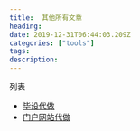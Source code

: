 ```yaml
---
title:  其他所有文章
heading: 
date: 2019-12-31T06:44:03.209Z
categories: ["tools"]
tags: 
description: 
---
```


列表
- [毕设代做](https://sxy91.com/posts/graduation-project/)
- [门户网站代做](https://sxy91.com/posts/web-portals/)